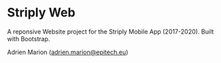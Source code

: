 # Striply Web
A reponsive Website project for the Striply Mobile App (2017-2020).
Built with Bootstrap.

Adrien Marion (<adrien.marion@epitech.eu>)
